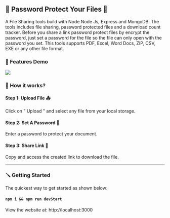 ## 🔐 Password Protect Your Files 📁
A File Sharing tools build with Node Node Js, Express and MongoDB. The tools includes file sharing, password protected files and a download count tracker. Before you share a link password protect files by encrypt the password, just set a password for the file so the file can only open with the password you set. This tools supports PDF, Excel, Word Docs, ZIP, CSV, EXE or any other file format. 

### 📢 Features Demo

![](public/img/demo.gif)


### 🔎 How it works?

#### Step 1: Upload File 📤 
Click on " Upload " and select any file from your local storage.

#### Step 2: Set A Password 🔐
Enter a password to protect your document.

#### Step 3: Share Link 🔗
Copy and access the created link to download the file.

---

### 🪛 Getting Started

The quickest way to get started as shown below:

#### `npm i && npm run devStart`

View the website at: http://localhost:3000
